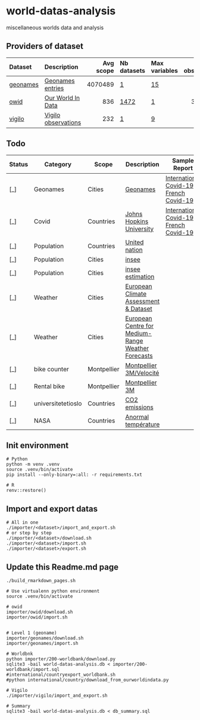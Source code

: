 <!-- ===================================================================== -->
<!-- This file is generated from .tpl/README.rmd -->
<!-- ===================================================================== -->





# world-datas-analysis
miscellaneous worlds data and analysis

## Providers of dataset


|Dataset                      |Description                                                   | Avg scope|Nb datasets                                        |Max variables                                        | Nb observations|
|:----------------------------|:-------------------------------------------------------------|---------:|:--------------------------------------------------|:----------------------------------------------------|---------------:|
|[geonames](dataset/geonames) |[Geonames entries](https://download.geonames.org/export/dump) |   4070489|[1](dataset/dataset_geonames.md#geonames-datasets) |[15](dataset/dataset_geonames.md#geonames-variables) |         4823955|
|[owid](dataset/owid)         |[Our World In Data](https://ourworldindata.org)               |       836|[1472](dataset/dataset_owid.md#owid-datasets)      |[1](dataset/dataset_owid.md#owid-variables)          |        32609745|
|[vigilo](dataset/vigilo)     |[Vigilo observations](https://vigilo.city)                    |       232|[1](dataset/dataset_vigilo.md#vigilo-datasets)     |[9](dataset/dataset_vigilo.md#vigilo-variables)      |           31623|

## Todo

| Status | Category                    | Scope       | Description                                                                                                                             | Sample Report                                                                                                       |
|--------|-----------------------------|-------------|-----------------------------------------------------------------------------------------------------------------------------------------|---------------------------------------------------------------------------------------------------------------------|
| [_]    | Geonames                    | Cities      | [Geonames](https://download.geonames.org/export/dump/)                                                                  | [International Covid-19](international/covid-19/README.md) / [French Covid-19](countries/french/covid-19/README.md) |
| [_]    | Covid                       | Countries   | [Johns Hopkins University](https://github.com/CSSEGISandData/COVID-19)                                                                  | [International Covid-19](international/covid-19/README.md) / [French Covid-19](countries/french/covid-19/README.md) |
| [_]    | Population                  | Countries   | [United nation](https://population.un.org/wpp/Download/Standard/Population/)                                                            |                                                                                                                     |
| [_]    | Population                  | Cities      | [insee](https://www.insee.fr/fr/information/2008354)                                                                                    |                                                                                                                     |
| [_]    | Population                  | Cities      | [insee estimation](https://www.insee.fr/fr/statistiques/1893198)                                                                        |                                                                                                                     |
| [_]    | Weather                     | Cities      | [European Climate Assessment & Dataset](https://www.ecad.eu/dailydata/predefinedseries.php)                                             |                                                                                                                     |
| [_]    | Weather                     | Cities      | [European Centre for Medium-Range Weather Forecasts](https://confluence.ecmwf.int/display/WEBAPI/Accessing+ECMWF+data+servers+in+batch) |                                                                                                                     |
| [_]    | bike counter                | Montpellier | [Montpellier 3M/Velocité](https://compteurs.velocite-montpellier.fr/)                                                                   |                                                                                                                     |
| [_]    | Rental bike                 | Montpellier | [Montpellier 3M](https://data.montpellier3m.fr/dataset/courses-des-velos-velomagg-de-montpellier-mediterranee-metropole)                |                                                                                                                     |
| [_]    | universitetetioslo          | Countries   | [CO2 emissions](https://folk.universitetetioslo.no/roberan/GCB2020.shtml)                                                               |                                                                                                                     |
| [_]    | NASA                        | Countries   | [Anormal température](https://data.giss.nasa.gov/gistemp/)                                                                              |                                                                                                                     |

## Init environment

```
# Python
python -m venv .venv
source .venv/bin/activate
pip install --only-binary=:all: -r requirements.txt

# R
renv::restore()
```

## Import and export datas

```
# All in one
./importer/<dataset>/import_and_export.sh
# or step by step
./importer/<dataset>/download.sh
./importer/<dataset>/import.sh
./importer/<dataset>/export.sh
```
## Update this Readme.md page
```
./build_rmarkdown_pages.sh
```


```
# Use virtualenn python environment
source .venv/bin/activate

# owid
importer/owid/download.sh
importer/owid/import.sh


# Level 1 (geoname)
importer/geonames/download.sh
importer/geonames/import.sh

# Worldbnk
python importer/200-worldbank/download.py
sqlite3 -bail world-datas-analysis.db < importer/200-worldbank/import.sql
#international/countryexport_worldbank.sh
#python international/country/download_from_ourworldindata.py

# Vigilo
./importer/vigilo/import_and_export.sh

# Summary
sqlite3 -bail world-datas-analysis.db < db_summary.sql
```
